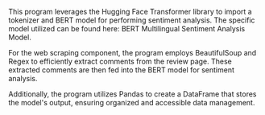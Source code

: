 This program leverages the Hugging Face Transformer library to import a tokenizer and BERT model for performing sentiment analysis. The specific model utilized can be found here: BERT Multilingual Sentiment Analysis Model.

For the web scraping component, the program employs BeautifulSoup and Regex to efficiently extract comments from the review page. These extracted comments are then fed into the BERT model for sentiment analysis.

Additionally, the program utilizes Pandas to create a DataFrame that stores the model's output, ensuring organized and accessible data management.
